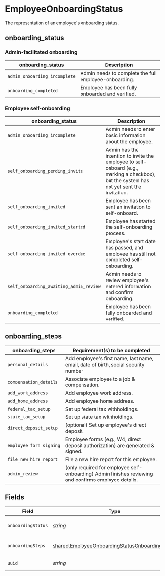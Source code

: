# EmployeeOnboardingStatus

The representation of an employee's onboarding status.
## onboarding_status
### Admin-facilitated onboarding
| onboarding_status | Description |
| --- | ----------- |
| `admin_onboarding_incomplete` | Admin needs to complete the full employee-onboarding. |
| `onboarding_completed` | Employee has been fully onboarded and verified. |
### Employee self-onboarding
| onboarding_status | Description |
| --- | ----------- |
| `admin_onboarding_incomplete` | Admin needs to enter basic information about the employee. |
| `self_onboarding_pending_invite` | Admin has the intention to invite the employee to self-onboard (e.g., marking a checkbox), but the system has not yet sent the invitation. |
| `self_onboarding_invited` | Employee has been sent an invitation to self-onboard. |
| `self_onboarding_invited_started` | Employee has started the self-onboarding process. |
| `self_onboarding_invited_overdue` | Employee's start date has passed, and employee has still not completed self-onboarding. |
| `self_onboarding_awaiting_admin_review` | Admin needs to review employee's entered information and confirm onboarding. |
| `onboarding_completed` | Employee has been fully onboarded and verified. |
## onboarding_steps
| onboarding_steps | Requirement(s) to be completed |
| --- | ----------- |
| `personal_details` | Add employee's first name, last name, email, date of birth, social security number |
| `compensation_details` | Associate employee to a job & compensation. |
| `add_work_address` | Add employee work address. |
| `add_home_address` | Add employee home address. |
| `federal_tax_setup` | Set up federal tax withholdings. |
| `state_tax_setup` | Set up state tax withholdings. |
| `direct_deposit_setup` | (optional) Set up employee's direct deposit. |
| `employee_form_signing` | Employee forms (e.g., W4, direct deposit authorization) are generated & signed. |
| `file_new_hire_report` | File a new hire report for this employee. |
| `admin_review` | (only required for employee self-onboarding) Admin finishes reviewing and confirms employee details. |


## Fields

| Field                                                                                                                   | Type                                                                                                                    | Required                                                                                                                | Description                                                                                                             |
| ----------------------------------------------------------------------------------------------------------------------- | ----------------------------------------------------------------------------------------------------------------------- | ----------------------------------------------------------------------------------------------------------------------- | ----------------------------------------------------------------------------------------------------------------------- |
| `onboardingStatus`                                                                                                      | *string*                                                                                                                | :heavy_minus_sign:                                                                                                      | One of the "onboarding_status" enum values.                                                                             |
| `onboardingSteps`                                                                                                       | [shared.EmployeeOnboardingStatusOnboardingStep](../../../sdk/models/shared/employeeonboardingstatusonboardingstep.md)[] | :heavy_minus_sign:                                                                                                      | List of steps required to onboard an employee.                                                                          |
| `uuid`                                                                                                                  | *string*                                                                                                                | :heavy_minus_sign:                                                                                                      | Unique identifier for this employee.                                                                                    |